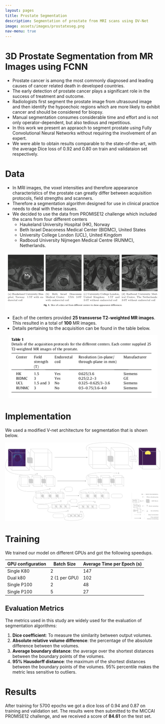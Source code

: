 ```yaml
---
layout: pages
title: Prostate Segmentation
description: Segmentation of prostate from MRI scans using DV-Net
image: assets/images/prostateseg.png
nav-menu: true
---
```


# 3D Prostate Segmentation from MR Images using FCNN

- Prostate cancer is among the most commonly diagnosed and leading causes of cancer related death in developed countries.
- The early detection of prostate cancer plays a significant role in the success of treatment and outcome.
- Radiologists first segment the prostate image from ultrasound image and then identify the hypoechoic regions which are more likely to exhibit cancer and should be considered for biopsy.
- Manual segmentation consumes considerable time and effort and is not only operator-dependent, but also tedious and repetitious.
- In this work we present an appraoch to segment prostate using Fully Convolutional Neural Networks without requiring the involvement of an expert.
- We were able to obtain results comparable to the state-of-the-art, with the average Dice loss of 0.92 and 0.80 on train and validataion set respectively.

# Data

- In MRI images, the voxel intensities and therefore appearance characteristics of the prostate can greatly differ between acquisition protocols, field strengths and scanners.
- Therefore a segmentation algorithm designed for use in clinical practice needs to deal with these issues.
- We decided to use the data from PROMISE12 challenge which included the scans from four different centers 
    - Haukeland University Hospital (HK), Norway
    - Beth Israel Deaconess Medical Center (BIDMC), United States
    - University College London (UCL), United Kingdom
    - Radboud University Nijmegen Medical Centre (RUNMC), Netherlands. 
    
    
<div style="text-align:center">
  <a href="" class="image"><img src="assets/images/prostatedata.png" alt="" data-position="center" /></a><br>
</div>

- Each of the centers provided <b>25 transverse T2-weighted MR images</b>. This resulted in a total of <b>100</b> MR images. 
- Details pertaining to the acquisition can be found in the table below.

<div style="text-align:center">
  <a href="" class="image"><img src="assets/images/prostatetable.png" alt="" data-position="center" /></a><br>
</div>

# Implementation

We used a modified V-net architecture for segmentation that is shown below. 
<div style="text-align:center">
  <a href="" class="image"><img src="assets/images/prostate.png" alt="" data-position="center" /></a><br>
</div>

# Training
We trained our model on different GPUs and got the following speedups.

| GPU configuration | Batch Size    | Average Time per Epoch (s) |
| ----------------- | ------------- | -------------------------- |
| Single K80        | 2             | 147                        |
| Dual k80          | 2 (1 per GPU) | 102                        |
| Single P100       | 2             | 48                         |
| Single P100       | 5             | 27                         |

## Evaluation Metrics

The metrics used in this study are widely used for the evaluation of segmentation algorithms:
1. <b>Dice coefficient</b>: To measure the similarity between output volumes.
2. <b>Absolute relative volume difference</b>: the percentage of the absolute difference between the volumes.
3. <b>Average boundary distance</b>: the average over the shortest distances between the boundary points of the volumes.
4. <b>95% Hausdorff distance</b>: the maximum of the shortest distances between the boundary points of the volumes. 95% percentile makes the metric less sensitive to outliers.

# Results

After training for 5700 epochs we got a dice loss of 0.94 and 0.87 on training and validation set. The results were then submitted to the MICCAI PROMISE12 challenge, and we received a score of <b>84.61</b> on the test set.
